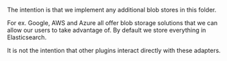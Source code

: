 The intention is that we implement any additional blob stores in this folder.

For ex. Google, AWS and Azure all offer blob storage solutions that we can allow
our users to take advantage of. By default we store everything in Elasticsearch.

It is not the intention that other plugins interact directly with these adapters.